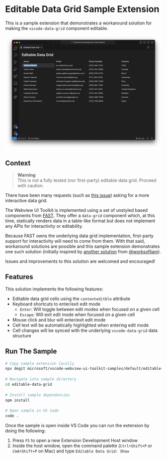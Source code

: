 # Editable Data Grid Sample Extension

This is a sample extension that demonstrates a workaround solution for making the `vscode-data-grid` component editable.

![A screenshot of the sample extension.](./assets/editable-data-grid.png)

## Context

> **Warning**<br>
> This is not a fully tested (nor first-party) editable data grid. Proceed with caution.

There have been many requests (such as [this issue](https://github.com/microsoft/vscode-webview-ui-toolkit/issues/493)) asking for a more interactive data grid.

The Webview UI Toolkit is implemented using a set of unstyled based components from [FAST](https://www.fast.design/). They offer a `data-grid` component which, at this time, statically renders data in a table-like format but does not implement any APIs for interactivity or editability.

Because FAST owns the underlying data grid implementation, first-party support for interactivity will need to come from them. With that said, workaround solutions are possible and this sample extension demonstrates one such solution (initially inspired by [another solution](https://github.com/microsoft/vscode-webview-ui-toolkit/issues/493#issuecomment-1603559439) from [@worksofliam](https://github.com/worksofliam)).

Issues and improvements to this solution are welcomed and encouraged!

## Features

This solution implements the following features:

- Editable data grid cells using the `contenteditble` attribute
- Keyboard shortcuts to enter/exit edit mode
  - `Enter`: Will toggle between edit modes when focused on a given cell
  - `Escape`: Will exit edit mode when focused on a given cell
- Mouse click and blur will enter/exit edit mode
- Cell text will be automatically highlighted when entering edit mode
- Cell changes will be synced with the underlying `vscode-data-grid` data structure

## Run The Sample

```bash
# Copy sample extension locally
npx degit microsoft/vscode-webview-ui-toolkit-samples/default/editable-data-grid editable-data-grid

# Navigate into sample directory
cd editable-data-grid

# Install sample dependencies
npm install

# Open sample in VS Code
code .
```

Once the sample is open inside VS Code you can run the extension by doing the following:

1. Press `F5` to open a new Extension Development Host window
2. Inside the host window, open the command palette (`Ctrl+Shift+P` or `Cmd+Shift+P` on Mac) and type `Editable Data Grid: Show`

